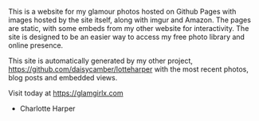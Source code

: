 This is a website for my glamour photos hosted on Github Pages with images hosted by the site itself, along with imgur and Amazon. The pages are static, with some embeds from my other website for interactivity. The site is designed to be an easier way to access my free photo library and online presence.

This site is automatically generated by my other project, https://github.com/daisycamber/lotteharper with the most recent photos, blog posts and embedded views.

Visit today at https://glamgirlx.com

- Charlotte Harper
